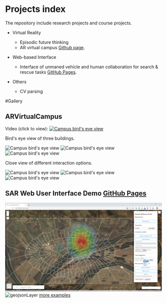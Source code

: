 # Projects index
The repository include research projects and course projects.
- Virtual Reality
	- Episodic future thinking
	- AR virtual campus [Github page](https://github.com/wtianzi/ARVirtualCampus).

- Web-based Interface
	- Interface of unmaned vehicle and human collaboration for search & rescue tasks [GitHub Pages](https://github.com/wtianzi/SARWeb).

- Others
	- CV parsing


#Gallery

## ARVirtualCampus

Video (click to view): 
[![Campus bird's eye view](/example/campus.png)](https://youtu.be/UaWrcQppyvY)

Bird's eye view of three buildings.

![Campus bird's eye view](/example/giphy(1).gif)
![Campus bird's eye view](/example/giphy(2).gif)
![Campus bird's eye view](/example/giphy.gif)

Close view of different interaction options.

![Campus bird's eye view](/example/text_and_ball.png)
![Campus bird's eye view](/example/Pin_and_billboard.png)
![Campus bird's eye view](/example/Flash_and_button.png)

## SAR Web User Interface Demo [GitHub Pages](https://github.com/wtianzi/SARWeb)
![Web interface](https://github.com/wtianzi/SARWeb/blob/watershed/screen/step6_assign_teams.png)
![geojsonLayer](https://github.com/wtianzi/SARWeb/blob/master/screen/heatmap_esri.png)
[more examples](https://github.com/wtianzi/SARWeb/blob/master/screen/)
